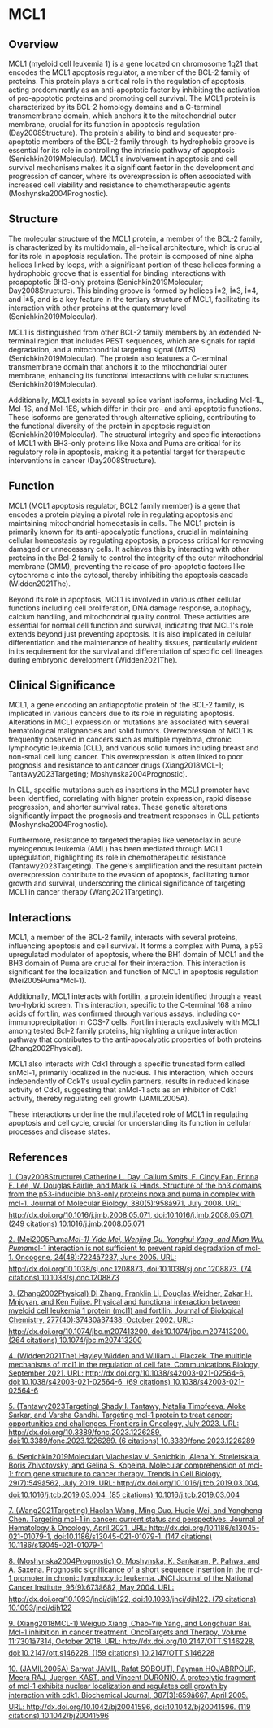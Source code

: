 # MCL1

## Overview
MCL1 (myeloid cell leukemia 1) is a gene located on chromosome 1q21 that encodes the MCL1 apoptosis regulator, a member of the BCL-2 family of proteins. This protein plays a critical role in the regulation of apoptosis, acting predominantly as an anti-apoptotic factor by inhibiting the activation of pro-apoptotic proteins and promoting cell survival. The MCL1 protein is characterized by its BCL-2 homology domains and a C-terminal transmembrane domain, which anchors it to the mitochondrial outer membrane, crucial for its function in apoptosis regulation (Day2008Structure). The protein's ability to bind and sequester pro-apoptotic members of the BCL-2 family through its hydrophobic groove is essential for its role in controlling the intrinsic pathway of apoptosis (Senichkin2019Molecular). MCL1's involvement in apoptosis and cell survival mechanisms makes it a significant factor in the development and progression of cancer, where its overexpression is often associated with increased cell viability and resistance to chemotherapeutic agents (Moshynska2004Prognostic).

## Structure
The molecular structure of the MCL1 protein, a member of the BCL-2 family, is characterized by its multidomain, all-helical architecture, which is crucial for its role in apoptosis regulation. The protein is composed of nine alpha helices linked by loops, with a significant portion of these helices forming a hydrophobic groove that is essential for binding interactions with proapoptotic BH3-only proteins (Senichkin2019Molecular; Day2008Structure). This binding groove is formed by helices Î±2, Î±3, Î±4, and Î±5, and is a key feature in the tertiary structure of MCL1, facilitating its interaction with other proteins at the quaternary level (Senichkin2019Molecular).

MCL1 is distinguished from other BCL-2 family members by an extended N-terminal region that includes PEST sequences, which are signals for rapid degradation, and a mitochondrial targeting signal (MTS) (Senichkin2019Molecular). The protein also features a C-terminal transmembrane domain that anchors it to the mitochondrial outer membrane, enhancing its functional interactions with cellular structures (Senichkin2019Molecular).

Additionally, MCL1 exists in several splice variant isoforms, including Mcl-1L, Mcl-1S, and Mcl-1ES, which differ in their pro- and anti-apoptotic functions. These isoforms are generated through alternative splicing, contributing to the functional diversity of the protein in apoptosis regulation (Senichkin2019Molecular). The structural integrity and specific interactions of MCL1 with BH3-only proteins like Noxa and Puma are critical for its regulatory role in apoptosis, making it a potential target for therapeutic interventions in cancer (Day2008Structure).

## Function
MCL1 (MCL1 apoptosis regulator, BCL2 family member) is a gene that encodes a protein playing a pivotal role in regulating apoptosis and maintaining mitochondrial homeostasis in cells. The MCL1 protein is primarily known for its anti-apocalyptic functions, crucial in maintaining cellular homeostasis by regulating apoptosis, a process critical for removing damaged or unnecessary cells. It achieves this by interacting with other proteins in the Bcl-2 family to control the integrity of the outer mitochondrial membrane (OMM), preventing the release of pro-apoptotic factors like cytochrome c into the cytosol, thereby inhibiting the apoptosis cascade (Widden2021The).

Beyond its role in apoptosis, MCL1 is involved in various other cellular functions including cell proliferation, DNA damage response, autophagy, calcium handling, and mitochondrial quality control. These activities are essential for normal cell function and survival, indicating that MCL1's role extends beyond just preventing apoptosis. It is also implicated in cellular differentiation and the maintenance of healthy tissues, particularly evident in its requirement for the survival and differentiation of specific cell lineages during embryonic development (Widden2021The).

## Clinical Significance
MCL1, a gene encoding an antiapoptotic protein of the BCL-2 family, is implicated in various cancers due to its role in regulating apoptosis. Alterations in MCL1 expression or mutations are associated with several hematological malignancies and solid tumors. Overexpression of MCL1 is frequently observed in cancers such as multiple myeloma, chronic lymphocytic leukemia (CLL), and various solid tumors including breast and non-small cell lung cancer. This overexpression is often linked to poor prognosis and resistance to anticancer drugs (Xiang2018MCL-1; Tantawy2023Targeting; Moshynska2004Prognostic).

In CLL, specific mutations such as insertions in the MCL1 promoter have been identified, correlating with higher protein expression, rapid disease progression, and shorter survival rates. These genetic alterations significantly impact the prognosis and treatment responses in CLL patients (Moshynska2004Prognostic).

Furthermore, resistance to targeted therapies like venetoclax in acute myelogenous leukemia (AML) has been mediated through MCL1 upregulation, highlighting its role in chemotherapeutic resistance (Tantawy2023Targeting). The gene's amplification and the resultant protein overexpression contribute to the evasion of apoptosis, facilitating tumor growth and survival, underscoring the clinical significance of targeting MCL1 in cancer therapy (Wang2021Targeting).

## Interactions
MCL1, a member of the BCL-2 family, interacts with several proteins, influencing apoptosis and cell survival. It forms a complex with Puma, a p53 upregulated modulator of apoptosis, where the BH1 domain of MCL1 and the BH3 domain of Puma are crucial for their interaction. This interaction is significant for the localization and function of MCL1 in apoptosis regulation (Mei2005Puma*Mcl-1).

Additionally, MCL1 interacts with fortilin, a protein identified through a yeast two-hybrid screen. This interaction, specific to the C-terminal 168 amino acids of fortilin, was confirmed through various assays, including co-immunoprecipitation in COS-7 cells. Fortilin interacts exclusively with MCL1 among tested Bcl-2 family proteins, highlighting a unique interaction pathway that contributes to the anti-apocalyptic properties of both proteins (Zhang2002Physical).

MCL1 also interacts with Cdk1 through a specific truncated form called snMcl-1, primarily localized in the nucleus. This interaction, which occurs independently of Cdk1's usual cyclin partners, results in reduced kinase activity of Cdk1, suggesting that snMcl-1 acts as an inhibitor of Cdk1 activity, thereby regulating cell growth (JAMIL2005A).

These interactions underline the multifaceted role of MCL1 in regulating apoptosis and cell cycle, crucial for understanding its function in cellular processes and disease states.


## References


[1. (Day2008Structure) Catherine L. Day, Callum Smits, F. Cindy Fan, Erinna F. Lee, W. Douglas Fairlie, and Mark G. Hinds. Structure of the bh3 domains from the p53-inducible bh3-only proteins noxa and puma in complex with mcl-1. Journal of Molecular Biology, 380(5):958â971, July 2008. URL: http://dx.doi.org/10.1016/j.jmb.2008.05.071, doi:10.1016/j.jmb.2008.05.071. (249 citations) 10.1016/j.jmb.2008.05.071](https://doi.org/10.1016/j.jmb.2008.05.071)

[2. (Mei2005Puma*Mcl-1) Yide Mei, Wenjing Du, Yonghui Yang, and Mian Wu. Puma*mcl-1 interaction is not sufficient to prevent rapid degradation of mcl-1. Oncogene, 24(48):7224â7237, June 2005. URL: http://dx.doi.org/10.1038/sj.onc.1208873, doi:10.1038/sj.onc.1208873. (74 citations) 10.1038/sj.onc.1208873](https://doi.org/10.1038/sj.onc.1208873)

[3. (Zhang2002Physical) Di Zhang, Franklin Li, Douglas Weidner, Zakar H. Mnjoyan, and Ken Fujise. Physical and functional interaction between myeloid cell leukemia 1 protein (mcl1) and fortilin. Journal of Biological Chemistry, 277(40):37430â37438, October 2002. URL: http://dx.doi.org/10.1074/jbc.m207413200, doi:10.1074/jbc.m207413200. (264 citations) 10.1074/jbc.m207413200](https://doi.org/10.1074/jbc.m207413200)

[4. (Widden2021The) Hayley Widden and William J. Placzek. The multiple mechanisms of mcl1 in the regulation of cell fate. Communications Biology, September 2021. URL: http://dx.doi.org/10.1038/s42003-021-02564-6, doi:10.1038/s42003-021-02564-6. (69 citations) 10.1038/s42003-021-02564-6](https://doi.org/10.1038/s42003-021-02564-6)

[5. (Tantawy2023Targeting) Shady I. Tantawy, Natalia Timofeeva, Aloke Sarkar, and Varsha Gandhi. Targeting mcl-1 protein to treat cancer: opportunities and challenges. Frontiers in Oncology, July 2023. URL: http://dx.doi.org/10.3389/fonc.2023.1226289, doi:10.3389/fonc.2023.1226289. (6 citations) 10.3389/fonc.2023.1226289](https://doi.org/10.3389/fonc.2023.1226289)

[6. (Senichkin2019Molecular) Viacheslav V. Senichkin, Alena Y. Streletskaia, Boris Zhivotovsky, and Gelina S. Kopeina. Molecular comprehension of mcl-1: from gene structure to cancer therapy. Trends in Cell Biology, 29(7):549â562, July 2019. URL: http://dx.doi.org/10.1016/j.tcb.2019.03.004, doi:10.1016/j.tcb.2019.03.004. (85 citations) 10.1016/j.tcb.2019.03.004](https://doi.org/10.1016/j.tcb.2019.03.004)

[7. (Wang2021Targeting) Haolan Wang, Ming Guo, Hudie Wei, and Yongheng Chen. Targeting mcl-1 in cancer: current status and perspectives. Journal of Hematology &amp; Oncology, April 2021. URL: http://dx.doi.org/10.1186/s13045-021-01079-1, doi:10.1186/s13045-021-01079-1. (147 citations) 10.1186/s13045-021-01079-1](https://doi.org/10.1186/s13045-021-01079-1)

[8. (Moshynska2004Prognostic) O. Moshynska, K. Sankaran, P. Pahwa, and A. Saxena. Prognostic significance of a short sequence insertion in the mcl-1 promoter in chronic lymphocytic leukemia. JNCI Journal of the National Cancer Institute, 96(9):673â682, May 2004. URL: http://dx.doi.org/10.1093/jnci/djh122, doi:10.1093/jnci/djh122. (79 citations) 10.1093/jnci/djh122](https://doi.org/10.1093/jnci/djh122)

[9. (Xiang2018MCL-1) Weiguo Xiang, Chao-Yie Yang, and Longchuan Bai. Mcl-1 inhibition in cancer treatment. OncoTargets and Therapy, Volume 11:7301â7314, October 2018. URL: http://dx.doi.org/10.2147/OTT.S146228, doi:10.2147/ott.s146228. (159 citations) 10.2147/OTT.S146228](https://doi.org/10.2147/OTT.S146228)

[10. (JAMIL2005A) Sarwat JAMIL, Rafat SOBOUTI, Payman HOJABRPOUR, Meera RAJ, Juergen KAST, and Vincent DURONIO. A proteolytic fragment of mcl-1 exhibits nuclear localization and regulates cell growth by interaction with cdk1. Biochemical Journal, 387(3):659â667, April 2005. URL: http://dx.doi.org/10.1042/bj20041596, doi:10.1042/bj20041596. (119 citations) 10.1042/bj20041596](https://doi.org/10.1042/bj20041596)